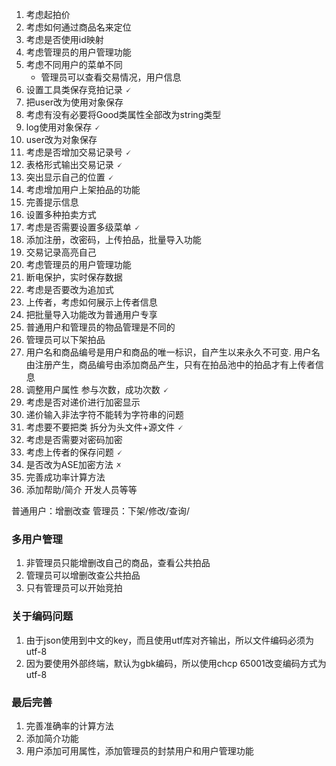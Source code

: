 1. 考虑起拍价
2. 考虑如何通过商品名来定位
3. 考虑是否使用id映射 
4. 考虑管理员的用户管理功能
5. 考虑不同用户的菜单不同
   * 管理员可以查看交易情况，用户信息
6. 设置工具类保存竞拍记录    🗸
7. 把user改为使用对象保存   
8. 考虑有没有必要将Good类属性全部改为string类型
9. log使用对象保存         🗸
10. user改为对象保存
11. 考虑是否增加交易记录号      🗸
12. 表格形式输出交易记录        🗸
13. 突出显示自己的位置          🗸
14. 考虑增加用户上架拍品的功能     
15. 完善提示信息
16. 设置多种拍卖方式      
17. 考虑是否需要设置多级菜单    🗸
18. 添加注册，改密码，上传拍品，批量导入功能 
19. 交易记录高亮自己
20. 考虑管理员的用户管理功能 
21. 断电保护，实时保存数据 
22. 考虑是否要改为追加式
23. 上传者，考虑如何展示上传者信息
24. 把批量导入功能改为普通用户专享
25. 普通用户和管理员的物品管理是不同的
26. 管理员可以下架拍品
27. 用户名和商品编号是用户和商品的唯一标识，自产生以来永久不可变.
   用户名由注册产生，商品编号由添加商品产生，只有在拍品池中的拍品才有上传者信息
28. 调整用户属性  参与次数，成功次数  🗸
29. 考虑是否对递价进行加密显示
30. 递价输入非法字符不能转为字符串的问题
31. 考虑要不要把类 拆分为头文件+源文件 🗸
32. 考虑是否需要对密码加密 
33. 考虑上传者的保存问题    🗸
34. 是否改为ASE加密方法    🗴
35. 完善成功率计算方法  
36. 添加帮助/简介 开发人员等等

普通用户：增删改查
管理员：下架/修改/查询/
### 多用户管理
1. 非管理员只能增删改自己的商品，查看公共拍品
2. 管理员可以增删改查公共拍品
3. 只有管理员可以开始竞拍


### 关于编码问题
1. 由于json使用到中文的key，而且使用utf库对齐输出，所以文件编码必须为utf-8
2. 因为要使用外部终端，默认为gbk编码，所以使用chcp 65001改变编码方式为utf-8


### 最后完善
1. 完善准确率的计算方法
2. 添加简介功能
3. 用户添加可用属性，添加管理员的封禁用户和用户管理功能